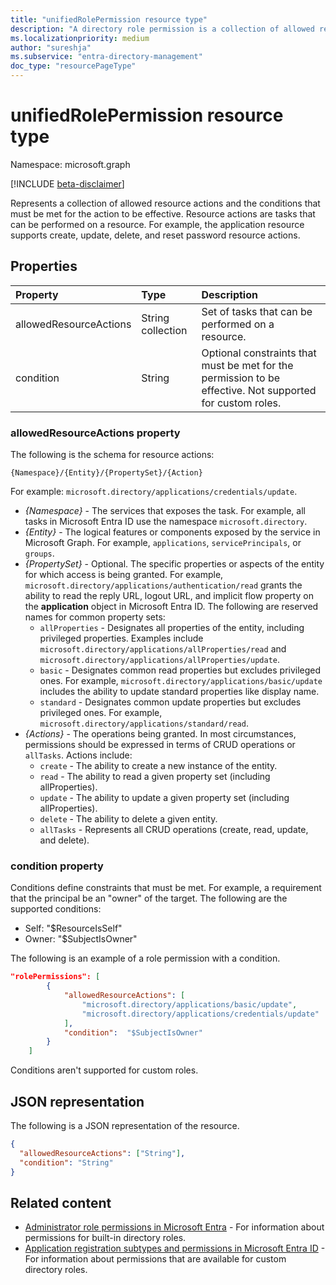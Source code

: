 ```yaml
---
title: "unifiedRolePermission resource type"
description: "A directory role permission is a collection of allowed resource actions and conditions."
ms.localizationpriority: medium
author: "sureshja"
ms.subservice: "entra-directory-management"
doc_type: "resourcePageType"
---
```


# unifiedRolePermission resource type

Namespace: microsoft.graph

[!INCLUDE [beta-disclaimer](../../includes/beta-disclaimer.md)]

Represents a collection of allowed resource actions and the conditions that must be met for the action to be effective. Resource actions are tasks that can be performed on a resource. For example, the application resource supports create, update, delete, and reset password resource actions.

## Properties

| Property     | Type        | Description |
|:-------------|:------------|:------------|
|allowedResourceActions|String collection| Set of tasks that can be performed on a resource. |
|condition|String| Optional constraints that must be met for the permission to be effective. Not supported for custom roles. |

### allowedResourceActions property

The following is the schema for resource actions: 

```
{Namespace}/{Entity}/{PropertySet}/{Action}  
```
For example: `microsoft.directory/applications/credentials/update`.  

- *{Namespace}* - The services that exposes the task. For example, all tasks in Microsoft Entra ID use the namespace `microsoft.directory`.  
- *{Entity}* - The logical features or components exposed by the service in Microsoft Graph. For example, `applications`, `servicePrincipals`, or `groups`.
- *{PropertySet}* - Optional. The specific properties or aspects of the entity for which access is being granted. For example, 
`microsoft.directory/applications/authentication/read` grants the ability to read the reply URL, logout URL, and implicit flow property on the **application** object in Microsoft Entra ID. The following are reserved names for common property sets:  
  - `allProperties` - Designates all properties of the entity, including privileged properties. Examples include `microsoft.directory/applications/allProperties/read` and `microsoft.directory/applications/allProperties/update`.
  - `basic` - Designates common read properties but excludes privileged ones. For example, `microsoft.directory/applications/basic/update` includes the ability to update standard properties like display name.
  - `standard` - Designates common update properties but excludes privileged ones. For example, `microsoft.directory/applications/standard/read`.
- *{Actions}* - The operations being granted. In most circumstances, permissions should be expressed in terms of CRUD operations or `allTasks`. Actions include:
  - `create` - The ability to create a new instance of the entity.
  - `read` - The ability to read a given property set (including allProperties).
  - `update` - The ability to update a given property set (including allProperties).
  - `delete` - The ability to delete a given entity.
  - `allTasks` - Represents all CRUD operations (create, read, update, and delete). 

### condition property
Conditions define constraints that must be met. For example, a requirement that the principal be an "owner" of the target. The following are the supported conditions:

- Self: "$ResourceIsSelf"
- Owner: "$SubjectIsOwner"

The following is an example of a role permission with a condition.

```json
"rolePermissions": [
        {
            "allowedResourceActions": [
                "microsoft.directory/applications/basic/update",
                "microsoft.directory/applications/credentials/update"
            ],
            "condition":  "$SubjectIsOwner"
        }
    ]

```
Conditions aren't supported for custom roles.

## JSON representation

The following is a JSON representation of the resource.

<!-- {
  "blockType": "resource",
  "optionalProperties": [

  ],
  "@odata.type": "microsoft.graph.unifiedRolePermission",
  "baseType": null
}-->

```json
{
  "allowedResourceActions": ["String"],
  "condition": "String"
}
```
## Related content

- [Administrator role permissions in Microsoft Entra](/azure/active-directory/users-groups-roles/directory-assign-admin-roles) - For information about permissions for built-in directory roles.
- [Application registration subtypes and permissions in Microsoft Entra ID](/azure/active-directory/users-groups-roles/roles-custom-available-permissions) -  For information about permissions that are available for custom directory roles. 

<!-- uuid: 16cd6b66-4b1a-43a1-adaf-3a886856ed98
2019-02-04 14:57:30 UTC -->
<!-- {
  "type": "#page.annotation",
  "description": "unifiedRolePermission resource",
  "keywords": "",
  "section": "documentation",
  "tocPath": ""
}-->
